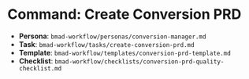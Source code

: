 # Command: Create Conversion PRD

- **Persona**: `bmad-workflow/personas/conversion-manager.md`
- **Task**: `bmad-workflow/tasks/create-conversion-prd.md`
- **Template**: `bmad-workflow/templates/conversion-prd-template.md`
- **Checklist**: `bmad-workflow/checklists/conversion-prd-quality-checklist.md`
